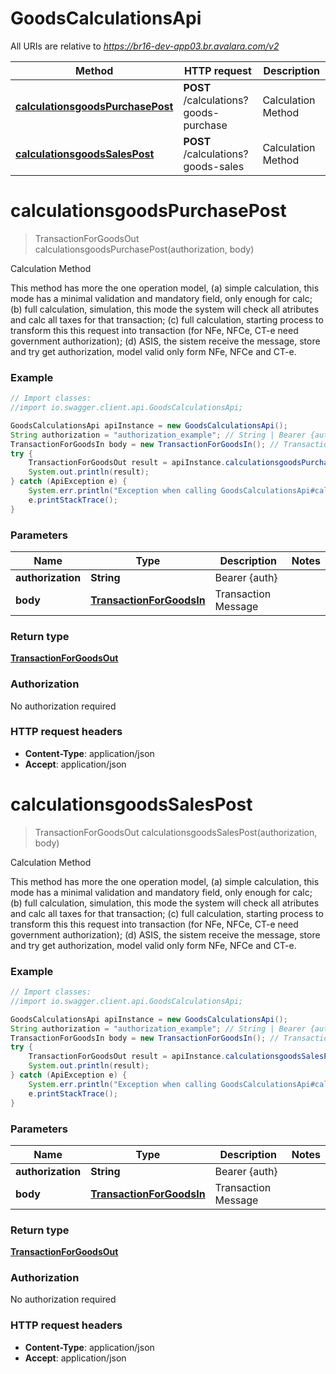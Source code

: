 # GoodsCalculationsApi

All URIs are relative to *https://br16-dev-app03.br.avalara.com/v2*

Method | HTTP request | Description
------------- | ------------- | -------------
[**calculationsgoodsPurchasePost**](GoodsCalculationsApi.md#calculationsgoodsPurchasePost) | **POST** /calculations?goods-purchase | Calculation Method
[**calculationsgoodsSalesPost**](GoodsCalculationsApi.md#calculationsgoodsSalesPost) | **POST** /calculations?goods-sales | Calculation Method


<a name="calculationsgoodsPurchasePost"></a>
# **calculationsgoodsPurchasePost**
> TransactionForGoodsOut calculationsgoodsPurchasePost(authorization, body)

Calculation Method

This method has more the one operation model, (a) simple calculation, this mode has a minimal validation and mandatory field, only enough for calc; (b) full calculation, simulation, this mode the system will check all atributes and calc all taxes for that transaction; (c) full calculation, starting process to transform this this request into transaction (for NFe, NFCe, CT-e need government authorization); (d) ASIS, the sistem receive the message, store and try get authorization, model valid only form NFe, NFCe and CT-e. 

### Example
```java
// Import classes:
//import io.swagger.client.api.GoodsCalculationsApi;

GoodsCalculationsApi apiInstance = new GoodsCalculationsApi();
String authorization = "authorization_example"; // String | Bearer {auth}
TransactionForGoodsIn body = new TransactionForGoodsIn(); // TransactionForGoodsIn | Transaction Message
try {
    TransactionForGoodsOut result = apiInstance.calculationsgoodsPurchasePost(authorization, body);
    System.out.println(result);
} catch (ApiException e) {
    System.err.println("Exception when calling GoodsCalculationsApi#calculationsgoodsPurchasePost");
    e.printStackTrace();
}
```

### Parameters

Name | Type | Description  | Notes
------------- | ------------- | ------------- | -------------
 **authorization** | **String**| Bearer {auth} |
 **body** | [**TransactionForGoodsIn**](TransactionForGoodsIn.md)| Transaction Message |

### Return type

[**TransactionForGoodsOut**](TransactionForGoodsOut.md)

### Authorization

No authorization required

### HTTP request headers

 - **Content-Type**: application/json
 - **Accept**: application/json

<a name="calculationsgoodsSalesPost"></a>
# **calculationsgoodsSalesPost**
> TransactionForGoodsOut calculationsgoodsSalesPost(authorization, body)

Calculation Method

This method has more the one operation model, (a) simple calculation, this mode has a minimal validation and mandatory field, only enough for calc; (b) full calculation, simulation, this mode the system will check all atributes and calc all taxes for that transaction; (c) full calculation, starting process to transform this this request into transaction (for NFe, NFCe, CT-e need government authorization); (d) ASIS, the sistem receive the message, store and try get authorization, model valid only form NFe, NFCe and CT-e. 

### Example
```java
// Import classes:
//import io.swagger.client.api.GoodsCalculationsApi;

GoodsCalculationsApi apiInstance = new GoodsCalculationsApi();
String authorization = "authorization_example"; // String | Bearer {auth}
TransactionForGoodsIn body = new TransactionForGoodsIn(); // TransactionForGoodsIn | Transaction Message
try {
    TransactionForGoodsOut result = apiInstance.calculationsgoodsSalesPost(authorization, body);
    System.out.println(result);
} catch (ApiException e) {
    System.err.println("Exception when calling GoodsCalculationsApi#calculationsgoodsSalesPost");
    e.printStackTrace();
}
```

### Parameters

Name | Type | Description  | Notes
------------- | ------------- | ------------- | -------------
 **authorization** | **String**| Bearer {auth} |
 **body** | [**TransactionForGoodsIn**](TransactionForGoodsIn.md)| Transaction Message |

### Return type

[**TransactionForGoodsOut**](TransactionForGoodsOut.md)

### Authorization

No authorization required

### HTTP request headers

 - **Content-Type**: application/json
 - **Accept**: application/json

